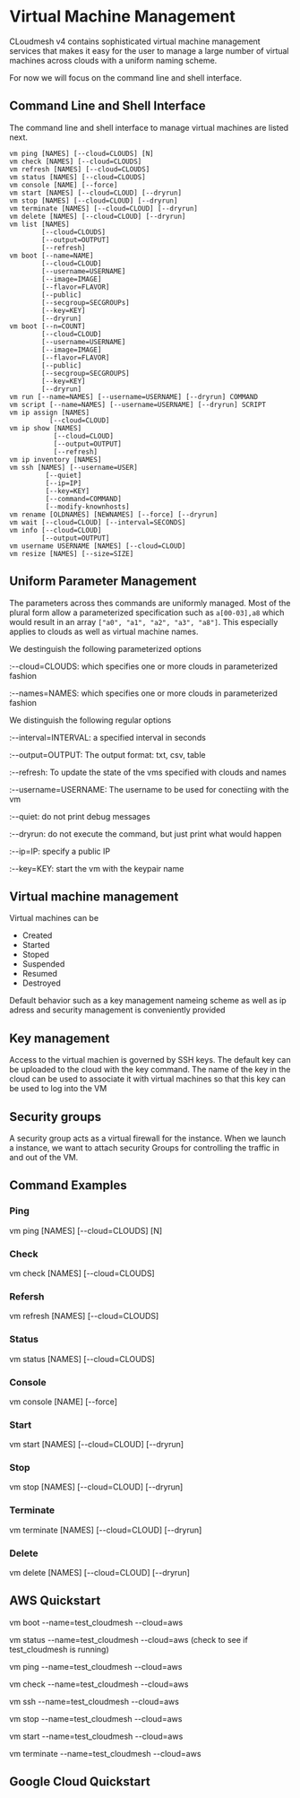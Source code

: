 # Virtual Machine Management

CLoudmesh v4 contains sophisticated virtual machine management services that
makes it easy for the user to manage a large number of virtual machines across
clouds with a uniform naming scheme.

For now we will focus on the command line and shell interface.

## Command Line and Shell Interface

The command line and shell interface to manage virtual machines are listed next.
```
vm ping [NAMES] [--cloud=CLOUDS] [N]
vm check [NAMES] [--cloud=CLOUDS]
vm refresh [NAMES] [--cloud=CLOUDS]
vm status [NAMES] [--cloud=CLOUDS]
vm console [NAME] [--force]
vm start [NAMES] [--cloud=CLOUD] [--dryrun]
vm stop [NAMES] [--cloud=CLOUD] [--dryrun]
vm terminate [NAMES] [--cloud=CLOUD] [--dryrun]
vm delete [NAMES] [--cloud=CLOUD] [--dryrun]
vm list [NAMES]
        [--cloud=CLOUDS]
        [--output=OUTPUT]
        [--refresh]
vm boot [--name=NAME]
        [--cloud=CLOUD]
        [--username=USERNAME]
        [--image=IMAGE]
        [--flavor=FLAVOR]
        [--public]
        [--secgroup=SECGROUPs]
        [--key=KEY]
        [--dryrun]
vm boot [--n=COUNT]
        [--cloud=CLOUD]
        [--username=USERNAME]
        [--image=IMAGE]
        [--flavor=FLAVOR]
        [--public]
        [--secgroup=SECGROUPS]
        [--key=KEY]
        [--dryrun]
vm run [--name=NAMES] [--username=USERNAME] [--dryrun] COMMAND
vm script [--name=NAMES] [--username=USERNAME] [--dryrun] SCRIPT
vm ip assign [NAMES]
          [--cloud=CLOUD]
vm ip show [NAMES]
           [--cloud=CLOUD]
           [--output=OUTPUT]
           [--refresh]
vm ip inventory [NAMES]
vm ssh [NAMES] [--username=USER]
         [--quiet]
         [--ip=IP]
         [--key=KEY]
         [--command=COMMAND]
         [--modify-knownhosts]
vm rename [OLDNAMES] [NEWNAMES] [--force] [--dryrun]
vm wait [--cloud=CLOUD] [--interval=SECONDS]
vm info [--cloud=CLOUD]
        [--output=OUTPUT]
vm username USERNAME [NAMES] [--cloud=CLOUD]
vm resize [NAMES] [--size=SIZE]
```

## Uniform Parameter Management

The parameters across thes commands are uniformly managed. Most of the plural
form allow a parameterized specification such as `a[00-03],a8` which would
result in an array `["a0", "a1", "a2", "a3", "a8"]`. This especially applies to
clouds as well as virtual machine names.


We destinguish the following parameterized options

:--cloud=CLOUDS: which specifies one or more clouds in parameterized fashion 

:--names=NAMES: which specifies one or more clouds in parameterized fashion 

We distinguish the following regular options

:--interval=INTERVAL: a specified interval in seconds

:--output=OUTPUT: The output format: txt, csv, table

:--refresh: To update the state of the vms specified with clouds and names

:--username=USERNAME: The username to be used for conectiing with the vm

:--quiet: do not print debug messages

:--dryrun: do not execute the command, but just print what would happen
        
:--ip=IP: specify a public IP
         
:--key=KEY: start the vm with the keypair name

## Virtual machine management

Virtual machines can be 

* Created
* Started
* Stoped
* Suspended
* Resumed
* Destroyed

Default behavior such as a key management nameing scheme as well as ip adress
and security management is conveniently provided

## Key management

Access to the virtual machien is governed by SSH keys. The default key can be
uploaded to the cloud with the key command. The name of the key in the cloud can
be used to associate it with virtual machines so that this key can be used to
log into the VM


## Security groups

A security group acts as a virtual firewall for the instance. When we launch a
instance, we want to attach security Groups for controlling the traffic in and
out of the VM.


## Command Examples

### Ping

vm ping [NAMES] [--cloud=CLOUDS] [N]

### Check

vm check [NAMES] [--cloud=CLOUDS]

### Refersh

vm refresh [NAMES] [--cloud=CLOUDS]

### Status

vm status [NAMES] [--cloud=CLOUDS]

### Console

vm console [NAME] [--force]

### Start

vm start [NAMES] [--cloud=CLOUD] [--dryrun]

### Stop

vm stop [NAMES] [--cloud=CLOUD] [--dryrun]

### Terminate

vm terminate [NAMES] [--cloud=CLOUD] [--dryrun]

### Delete

vm delete [NAMES] [--cloud=CLOUD] [--dryrun]

## AWS Quickstart

vm boot --name=test_cloudmesh --cloud=aws

vm status --name=test_cloudmesh --cloud=aws
(check to see if test_cloudmesh is running)

vm ping --name=test_cloudmesh --cloud=aws

vm check --name=test_cloudmesh --cloud=aws

vm ssh --name=test_cloudmesh --cloud=aws

vm stop --name=test_cloudmesh --cloud=aws

vm start --name=test_cloudmesh --cloud=aws

vm terminate --name=test_cloudmesh --cloud=aws

## Google Cloud Quickstart
